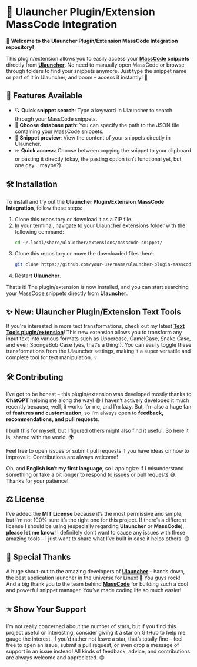 # 📄 Ulauncher Plugin/Extension MassCode Integration

👋 **Welcome to the Ulauncher Plugin/Extension MassCode Integration repository!**

This plugin/extension allows you to easily access your **[MassCode](https://masscode.io) snippets** directly from **[Ulauncher](https://ulauncher.io)**. No need to manually open MassCode or browse through folders to find your snippets anymore. Just type the snippet name or part of it in Ulauncher, and boom – access it instantly! 🚀

## 🚀 Features Available

- 🔍 **Quick snippet search**: Type a keyword in Ulauncher to search through your MassCode snippets.
- 📂 **Choose database path**: You can specify the path to the JSON file containing your MassCode snippets.
- 📄 **Snippet preview**: View the content of your snippets directly in Ulauncher.
- ⏩ **Quick access**: Choose between copying the snippet to your clipboard or pasting it directly (okay, the pasting option isn’t functional yet, but one day... maybe?).

## 🛠️ Installation

To install and try out the **Ulauncher Plugin/Extension MassCode Integration**, follow these steps:

1. Clone this repository or download it as a ZIP file.
2. In your terminal, navigate to your Ulauncher extensions folder with the following command:
   ```bash
   cd ~/.local/share/ulauncher/extensions/masscode-snippet/
   ```
3. Clone this repository or move the downloaded files there:
   ```bash
   git clone https://github.com/your-username/ulauncher-plugin-masscode-integration.git
   ```
4. Restart **[Ulauncher](https://ulauncher.io)**.

That’s it! The plugin/extension is now installed, and you can start searching your MassCode snippets directly from **[Ulauncher](https://github.com/Ulauncher/Ulauncher)**.

## ✨ New: Ulauncher Plugin/Extension Text Tools

If you're interested in more text transformations, check out my latest **[Text Tools plugin/extension](https://github.com/mathe00/ulauncher-plugin-text-tools)**! This new extension allows you to transform any input text into various formats such as Uppercase, CamelCase, Snake Case, and even SpongeBob Case (yes, that's a thing!). You can easily toggle these transformations from the Ulauncher settings, making it a super versatile and complete tool for text manipulation. 💡

## 🛠️ Contributing

I’ve got to be honest – this plugin/extension was developed mostly thanks to **ChatGPT** helping me along the way! 😅 I haven’t actively developed it much recently because, well, it works for me, and I’m lazy. But, I’m also a huge fan of **features and customization**, so I’m always open to **feedback, recommendations, and pull requests**.

I built this for myself, but I figured others might also find it useful. So here it is, shared with the world. 🌍

Feel free to open issues or submit pull requests if you have ideas on how to improve it. Contributions are always welcome!

Oh, and **English isn’t my first language**, so I apologize if I misunderstand something or take a bit longer to respond to issues or pull requests 😅. Thanks for your patience!

## ⚖️ License

I’ve added the **MIT License** because it’s the most permissive and simple, but I’m not 100% sure it’s the right one for this project. If there’s a different license I should be using (especially regarding **Ulauncher** or **MassCode**), **please let me know**! I definitely don’t want to cause any issues with these amazing tools – I just want to share what I’ve built in case it helps others. 😊

## 🙏 Special Thanks

A huge shout-out to the amazing developers of **[Ulauncher](https://ulauncher.io)** – hands down, the best application launcher in the universe for Linux! 🚀 You guys rock! And a big thank you to the team behind **[MassCode](https://masscode.io)** for building such a cool and powerful snippet manager. You’ve made coding life so much easier!

## ⭐ Show Your Support

I’m not really concerned about the number of stars, but if you find this project useful or interesting, consider giving it a star on GitHub to help me gauge the interest. If you’d rather not leave a star, that’s totally fine – feel free to open an issue, submit a pull request, or even drop a message of support in an issue instead! All kinds of feedback, advice, and contributions are always welcome and appreciated. 😊
